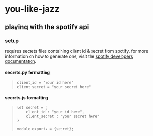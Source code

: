 # you-like-jazz

## playing with the spotify api

### setup
requires secrets files containing client id & secret from spotify. for more information on how to generate one, visit the [spotify developers documentation](https://developer.spotify.com/documentation/web-api). 

#### secrets.py formatting
>     client_id = "your id here" 
>     client_secret = "your secret here"

#### secrets.js formatting
>     let secret = {  
>         client_id : "your id here",  
>         client_secret : "your secret here"  
>     }  
> 
>     module.exports = {secret}; 